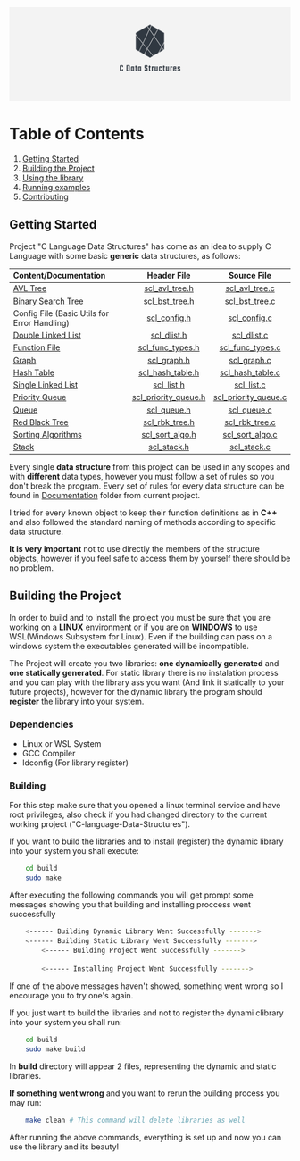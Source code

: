 ![Projec Logo](images/logo.png)

# Table of Contents
1. [Getting Started](#start)
2. [Building the Project](#build)
3. [Using the library](#use)
4. [Running examples](#examples)
5. [Contributing](#contributing)

## Getting Started

Project "C Language Data Structures" has come as an idea to supply C Language with some basic **generic** data structures, as follows:

|                       Content/Documentation                   |                       Header File                         |                           Source File                     |
|                       :-------------                          |                       :---------:                         |                           :---------:                     |
| [AVL Tree](Documentation/AVL_TREE.md)                         |  [scl_avl_tree.h](src/include/scl_avl_tree.h)             |  [scl_avl_tree.c](src/scl_avl_tree.c)                     |
| [Binary Search Tree](Documentation/BST_TREE.md)               |  [scl_bst_tree.h](src/include/scl_bst_tree.h)             |  [scl_bst_tree.c](src/scl_bst_tree.c)                     |
| Config File (Basic Utils for Error Handling)                  |  [scl_config.h](src/include/scl_config.h)                 |  [scl_config.c](src/scl_config.c)                         |
| [Double Linked List](Documentation/DOUBLE_LINKED_LIST.md)     |  [scl_dlist.h](src/include/scl_dlist.h)                   |  [scl_dlist.c](src/scl_dlist.c)                           |
| [Function File](Documentation/FUNCTION_TYPES.md)              |  [scl_func_types.h](src/include/scl_func_types.h)         |  [scl_func_types.c](src/scl_func_types.c)                 |
| [Graph](Documentation/GRAPH.md)                               |  [scl_graph.h](src/include/scl_graph.h)                   |  [scl_graph.c](src/scl_graph.c)                           |
| [Hash Table](Documentation/HASH_TABLE.md)                     |  [scl_hash_table.h](src/include/scl_hash_table.h)         |  [scl_hash_table.c](src/scl_hash_table.c)                 |
| [Single Linked List](Documentation/SINGLE_LINKED_LIST.md)     |  [scl_list.h](src/include/scl_list.h)                     |  [scl_list.c](src/scl_list.c)                             |
| [Priority Queue](Documentation/PRIORITY_QUEUE.md)             |  [scl_priority_queue.h](src/include/scl_priority_queue.h) |  [scl_priority_queue.c](src/scl_priority_queue.c)         |
| [Queue](Documentation/QUEUE.md)                               |  [scl_queue.h](src/include/scl_queue.h)                   |  [scl_queue.c](src/scl_queue.c)                           |
| [Red Black Tree](Documentation/RED_BLACK_TREE.md)             |  [scl_rbk_tree.h](src/include/scl_rbk_tree.h)             |  [scl_rbk_tree.c](src/scl_rbk_tree.c)                     |
| [Sorting Algorithms](Documentation/SORT_ALGORITHMS.md)        |  [scl_sort_algo.h](src/include/scl_sort_algo.h)           |  [scl_sort_algo.c](src/scl_sort_algo.c)                   |
| [Stack](Documentation/STACK.md)                               |  [scl_stack.h](src/include/scl_stack.h)                   |  [scl_stack.c](src/scl_stack.c)                           |

Every single **data structure** from this project can be used in any scopes and with **different** data types, however you must follow a set of rules so you don't break the program.
Every set of rules for every data structure can be found in [Documentation](Documentation/) folder from current project.

I tried for every known object to keep their function definitions as in **C++** and also followed the standard naming of methods according to specific data structure.

**It is very important** not to use directly the members of the structure objects, however if you feel safe to access them by yourself there should be no problem.

## Building the Project

In order to build and to install the project you must be sure that you are working on a **LINUX** environment or if you are on **WINDOWS** to use WSL(Windows Subsystem for Linux). Even if the building can pass on a windows system the executables generated will be incompatible.

The Project will create you two libraries: **one dynamically generated** and **one statically generated**. For static library there is no instalation process and you can play with the library ass you want (And link it statically to your future projects), however for the dynamic library the program should **register** the library into your system.

### Dependencies

* Linux or WSL System
* GCC Compiler
* ldconfig (For library register)

### Building

For this step make sure that you opened a linux terminal service and have root privileges, also check if you had changed directory to the current working project ("C-language-Data-Structures").

If you want to build the libraries and to install (register) the dynamic library into your system you shall execute:

```BASH
    cd build
    sudo make
```

After executing the following commands you will get prompt some messages showing you that building and installing proccess went successfully

```BASH
    <------ Building Dynamic Library Went Successfully ------->
    <------ Building Static Library Went Successfully ------->
        <------ Building Project Went Successfully ------->

        <------ Installing Project Went Successfully ------->
```

If one of the above messages haven't showed, something went wrong so I encourage you to try one's again.

If you just want to build the libraries and not to register the dynami clibrary into your system you shall run:

```BASH
    cd build
    sudo make build
```

In **build** directory will appear 2 files, representing the dynamic and static libraries.

**If something went wrong** and you want to rerun the building process you may run:

```BASH
    make clean # This command will delete libraries as well
```

After running the above commands, everything is set up and now you can use the library and its beauty!


